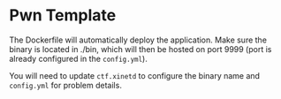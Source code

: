 # Pwn Template

The Dockerfile will automatically deploy the application. Make sure the binary is located in ./bin, which will then be hosted on port 9999 (port is already configured in the `config.yml`). 

You will need to update `ctf.xinetd` to configure the binary name and `config.yml` for problem details. 